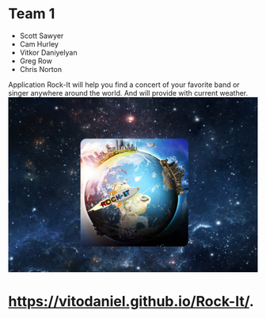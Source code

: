# Team 1
* Scott Sawyer
* Cam Hurley
* Vitkor Daniyelyan
* Greg Row
* Chris Norton

Application Rock-It will help you find a concert of your favorite band or singer anywhere around the world. And will provide with current weather.
![](assets/images/rockitss.png)

# https://vitodaniel.github.io/Rock-It/.
